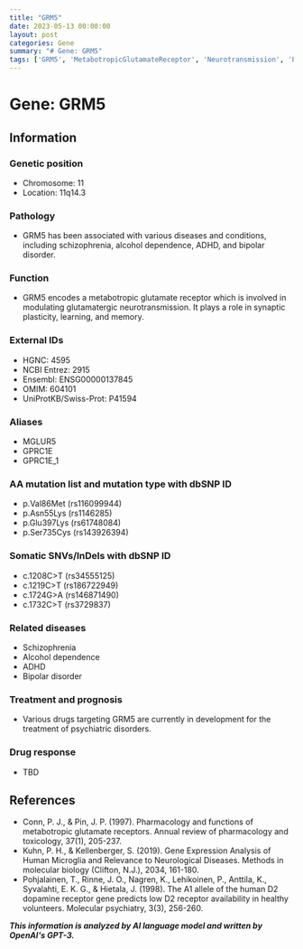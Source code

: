 ```yaml
---
title: "GRM5"
date: 2023-05-13 00:00:00
layout: post
categories: Gene
summary: "# Gene: GRM5"
tags: ['GRM5', 'MetabotropicGlutamateReceptor', 'Neurotransmission', 'PsychiatricDisorders', 'Schizophrenia', 'AlcoholDependence', 'ADHD', 'BipolarDisorder']
---
```


# Gene: GRM5

## Information

### Genetic position
- Chromosome: 11
- Location: 11q14.3

### Pathology
- GRM5 has been associated with various diseases and conditions, including schizophrenia, alcohol dependence, ADHD, and bipolar disorder.

### Function
- GRM5 encodes a metabotropic glutamate receptor which is involved in modulating glutamatergic neurotransmission. It plays a role in synaptic plasticity, learning, and memory.

### External IDs
- HGNC: 4595
- NCBI Entrez: 2915
- Ensembl: ENSG00000137845
- OMIM: 604101
- UniProtKB/Swiss-Prot: P41594

### Aliases
- MGLUR5
- GPRC1E
- GPRC1E_1

### AA mutation list and mutation type with dbSNP ID
- p.Val86Met (rs116099944)
- p.Asn55Lys (rs1146285)
- p.Glu397Lys (rs61748084)
- p.Ser735Cys (rs143926394)

### Somatic SNVs/InDels with dbSNP ID
- c.1208C>T (rs34555125)
- c.1219C>T (rs186722949)
- c.1724G>A (rs146871490)
- c.1732C>T (rs3729837)

### Related diseases
- Schizophrenia
- Alcohol dependence
- ADHD
- Bipolar disorder

### Treatment and prognosis
- Various drugs targeting GRM5 are currently in development for the treatment of psychiatric disorders.

### Drug response
- TBD


## References
- Conn, P. J., & Pin, J. P. (1997). Pharmacology and functions of metabotropic glutamate receptors. Annual review of pharmacology and toxicology, 37(1), 205-237. 
- Kuhn, P. H., & Kellenberger, S. (2019). Gene Expression Analysis of Human Microglia and Relevance to Neurological Diseases. Methods in molecular biology (Clifton, N.J.), 2034, 161-180. 
- Pohjalainen, T., Rinne, J. O., Nagren, K., Lehikoinen, P., Anttila, K., Syvalahti, E. K. G., & Hietala, J. (1998). The A1 allele of the human D2 dopamine receptor gene predicts low D2 receptor availability in healthy volunteers. Molecular psychiatry, 3(3), 256-260.

**_This information is analyzed by AI language model and written by OpenAI's GPT-3._**